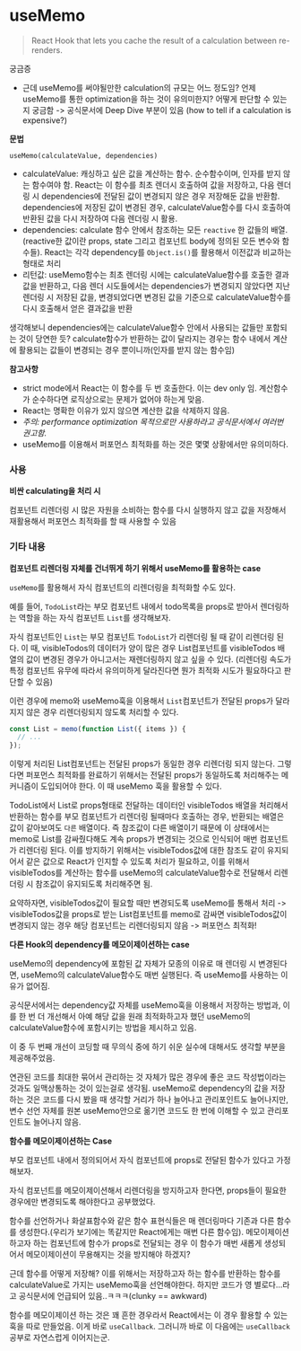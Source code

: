 # useMemo

> React Hook that lets you cache the result of a calculation between re-renders.

궁금증

- 근데 useMemo를 써야될만한 calculation의 규모는 어느 정도임? 언제 useMemo를 통한 optimization을 하는 것이 유의미한지? 어떻게 판단할 수 있는지 궁금함
  -> 공식문서에 Deep Dive 부분이 있음 (how to tell if a calculation is expensive?)

**문법**

`useMemo(calculateValue, dependencies)`

- calculateValue: 캐싱하고 싶은 값을 계산하는 함수. 순수함수이며, 인자를 받지 않는 함수여야 함. React는 이 함수를 최초 렌더시 호출하여 값을 저장하고, 다음 렌더링 시 dependencies에 전달된 값이 변경되지 않은 경우 저장해둔 값을 반환함. dependencies에 저장된 값이 변경된 경우, calculateValue함수를 다시 호출하여 반환된 값을 다시 저장하여 다음 렌더링 시 활용.
- dependencies: calculate 함수 안에서 참조하는 모든 `reactive` 한 값들의 배열. (reactive한 값이란 props, state 그리고 컴포넌트 body에 정의된 모든 변수와 함수들). React는 각각 dependency를 `Object.is()`를 활용해서 이전값과 비교하는 형태로 처리
- 리턴값: useMemo함수는 최초 렌더링 시에는 calculateValue함수를 호출한 결과값을 반환하고, 다음 렌더 시도들에서는 dependencies가 변경되지 않았다면 지난 렌더링 시 저장된 값을, 변경되었다면 변경된 값을 기준으로 calculateValue함수를 다시 호출해서 얻은 결과값을 반환

생각해보니 dependencies에는 calculateValue함수 안에서 사용되는 값들만 포함되는 것이 당연한 듯? calculate함수가 반환하는 값이 달라지는 경우는 함수 내에서 계산에 활용되는 값들이 변경되는 경우 뿐이니까(인자를 받지 않는 함수임)

**참고사항**

- strict mode에서 React는 이 함수를 두 번 호출한다. 이는 dev only 임. 계산함수가 순수하다면 로직상으로는 문제가 없어야 하는게 맞음.
- React는 명확한 이유가 있지 않으면 계산한 값을 삭제하지 않음.
- _주의: performance optimization 목적으로만 사용하라고 공식문서에서 여러번 권고함._
- useMemo를 이용해서 퍼포먼스 최적화를 하는 것은 몇몇 상황에서만 유의미하다.

### 사용

**비싼 calculating을 처리 시**

컴포넌트 리렌더링 시 많은 자원을 소비하는 함수를 다시 실행하지 않고 값을 저장해서 재활용해서 퍼포먼스 최적화를 할 때 사용할 수 있음

### 기타 내용

**컴포넌트 리렌더링 자체를 건너뛰게 하기 위해서 useMemo를 활용하는 case**

`useMemo`를 활용해서 자식 컴포넌트의 리렌더링을 최적화할 수도 있다.

예를 들어, `TodoList`라는 부모 컴포넌트 내에서 todo목록을 props로 받아서 렌더링하는 역할을 하는 자식 컴포넌트 `List`를 생각해보자.

자식 컴포넌트인 `List`는 부모 컴포넌트 `TodoList`가 리렌더링 될 때 같이 리렌더링 된다. 이 때, visibleTodos의 데이터가 양이 많은 경우 List컴포넌트를 visibleTodos 배열의 값이 변경된 경우가 아니고서는 재렌더링하지 않고 싶을 수 있다. (리렌더링 속도가 특정 컴포넌트 유무에 따라서 유의미하게 달라진다면 뭔가 최적화 시도가 필요하다고 판단할 수 있음)

이런 경우에 memo와 useMemo훅을 이용해서 `List`컴포넌트가 전달된 props가 달라지지 않은 경우 리렌더링되지 않도록 처리할 수 있다.

```javascript
const List = memo(function List({ items }) {
  // ...
});
```

이렇게 처리된 List컴포넌트는 전달된 props가 동일한 경우 리렌더링 되지 않는다. 그렇다면 퍼포먼스 최적화를 완료하기 위해서는 전달된 props가 동일하도록 처리해주는 메커니즘이 도입되어야 한다. 이 때 useMemo 훅을 활용할 수 있다.

TodoList에서 List로 props형태로 전달하는 데이터인 visibleTodos 배열을 처리해서 반환하는 함수를 부모 컴포넌트가 리렌더링 될때마다 호출하는 경우, 반환되는 배열은 값이 같아보여도 `다른` 배열이다. 즉 참조값이 다른 배열이기 때문에 이 상태에서는 memo로 List를 감싸줬다해도 계속 props가 변경되는 것으로 인식되어 매번 컴포넌트가 리렌더링 된다. 이를 방지하기 위해서는 visibleTodos값에 대한 참조도 같이 유지되어서 같은 값으로 React가 인지할 수 있도록 처리가 필요하고, 이를 위해서 visibleTodos를 계산하는 함수를 useMemo의 calculateValue함수로 전달해서 리렌더링 시 참조값이 유지되도록 처리해주면 됨.

요약하자면, visibleTodos값이 필요할 때만 변경되도록 useMemo를 통해서 처리 -> visibleTodos값을 props로 받는 List컴포넌트를 memo로 감싸면 visibleTodos값이 변경되지 않는 경우 해당 컴포넌트는 리렌더링되지 않음 -> 퍼포먼스 최적화!

**다른 Hook의 dependency를 메모이제이션하는 case**

useMemo의 dependency에 포함된 값 자체가 모종의 이유로 매 렌더링 시 변경된다면, useMemo의 calculateValue함수도 매번 실행된다. 즉 useMemo를 사용하는 이유가 없어짐.

공식문서에서는 dependency값 자체를 useMemo훅을 이용해서 저장하는 방법과, 이를 한 번 더 개선해서 아예 해당 값을 원래 최적화하고자 했던 useMemo의 calculateValue함수에 포함시키는 방법을 제시하고 있음.

이 중 두 번째 개선이 코딩할 때 무의식 중에 하기 쉬운 실수에 대해서도 생각할 부분을 제공해주었음.

연관된 코드를 최대한 묶어서 관리하는 것 자체가 많은 경우에 좋은 코드 작성법이라는 것과도 일맥상통하는 것이 있는걸로 생각됨. useMemo로 dependency의 값을 저장하는 것은 코드를 다시 봤을 때 생각할 거리가 하나 늘어나고 관리포인트도 늘어나지만, 변수 선언 자체를 원본 useMemo안으로 옮기면 코드도 한 번에 이해할 수 있고 관리포인트도 늘어나지 않음.

**함수를 메모이제이션하는 Case**

부모 컴포넌트 내에서 정의되어서 자식 컴포넌트에 props로 전달된 함수가 있다고 가정해보자.

자식 컴포넌트를 메모이제이션해서 리렌더링을 방지하고자 한다면, props들이 필요한 경우에만 변경되도록 해야한다고 공부했었다.

함수를 선언하거나 화살표함수와 같은 함수 표현식들은 매 렌더링마다 기존과 다른 함수를 생성한다.(우리가 보기에는 똑같지만 React에게는 매번 다른 함수임). 메모이제이션하고자 하는 컴포넌트에 함수가 props로 전달되는 경우 이 함수가 매번 새롭게 생성되어서 메모이제이션이 무용해지는 것을 방지해야 하겠지?

근데 함수를 어떻게 저장해? 이를 위해서는 저장하고자 하는 함수를 반환하는 함수를 calculateValue로 가지는 useMemo훅을 선언해야한다. 하지만 코드가 영 별로다...라고 공식문서에 언급되어 있음..ㅋㅋㅋ(clunky == awkward)

함수를 메모이제이션 하는 것은 꽤 흔한 경우라서 React에서는 이 경우 활용할 수 있는 훅을 따로 만들었음. 이게 바로 `useCallback`. 그러니까 바로 이 다음에는 `useCallback` 공부로 자연스럽게 이어지는군.
